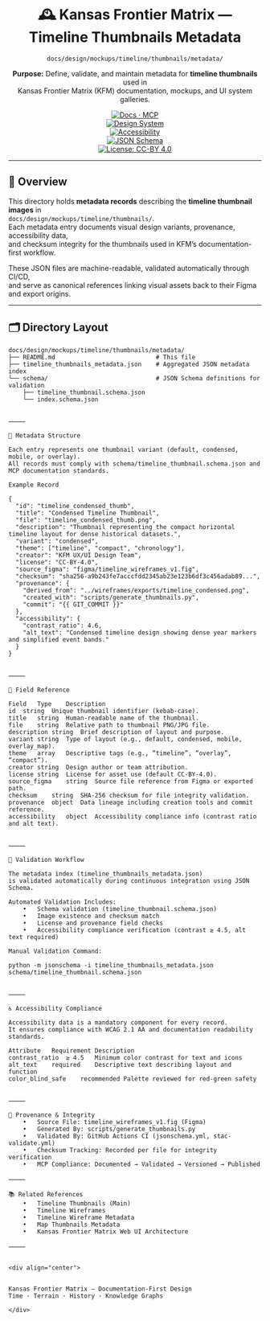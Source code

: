 <div align="center">

# 🕰️ Kansas Frontier Matrix — Timeline Thumbnails Metadata  
`docs/design/mockups/timeline/thumbnails/metadata/`

**Purpose:** Define, validate, and maintain metadata for **timeline thumbnails** used in  
Kansas Frontier Matrix (KFM) documentation, mockups, and UI system galleries.

[![Docs · MCP](https://img.shields.io/badge/Docs-MCP-blue)](../../../../../../..)  
[![Design System](https://img.shields.io/badge/Design-System-green)](../../../../../../..)  
[![Accessibility](https://img.shields.io/badge/Accessibility-WCAG%202.1%20AA-yellow)](../../../../../../..)  
[![JSON Schema](https://img.shields.io/badge/Schema-Validated-orange)](https://json-schema.org)  
[![License: CC-BY 4.0](https://img.shields.io/badge/License-CC--BY%204.0-lightgrey)](../../../../../../../LICENSE)

</div>

---

## 🧭 Overview

This directory holds **metadata records** describing the **timeline thumbnail images** in  
`docs/design/mockups/timeline/thumbnails/`.  
Each metadata entry documents visual design variants, provenance, accessibility data,  
and checksum integrity for the thumbnails used in KFM’s documentation-first workflow.

These JSON files are machine-readable, validated automatically through CI/CD,  
and serve as canonical references linking visual assets back to their Figma and export origins.

---

## 🗂️ Directory Layout

```text
docs/design/mockups/timeline/thumbnails/metadata/
├── README.md                            # This file
├── timeline_thumbnails_metadata.json    # Aggregated JSON metadata index
└── schema/                              # JSON Schema definitions for validation
    ├── timeline_thumbnail.schema.json
    └── index.schema.json


⸻

🧱 Metadata Structure

Each entry represents one thumbnail variant (default, condensed, mobile, or overlay).
All records must comply with schema/timeline_thumbnail.schema.json and MCP documentation standards.

Example Record

{
  "id": "timeline_condensed_thumb",
  "title": "Condensed Timeline Thumbnail",
  "file": "timeline_condensed_thumb.png",
  "description": "Thumbnail representing the compact horizontal timeline layout for dense historical datasets.",
  "variant": "condensed",
  "theme": ["timeline", "compact", "chronology"],
  "creator": "KFM UX/UI Design Team",
  "license": "CC-BY-4.0",
  "source_figma": "figma/timeline_wireframes_v1.fig",
  "checksum": "sha256-a9b243fe7acccfdd2345ab23e123b6df3c456adab89...",
  "provenance": {
    "derived_from": "../wireframes/exports/timeline_condensed.png",
    "created_with": "scripts/generate_thumbnails.py",
    "commit": "{{ GIT_COMMIT }}"
  },
  "accessibility": {
    "contrast_ratio": 4.6,
    "alt_text": "Condensed timeline design showing dense year markers and simplified event bands."
  }
}


⸻

🧩 Field Reference

Field	Type	Description
id	string	Unique thumbnail identifier (kebab-case).
title	string	Human-readable name of the thumbnail.
file	string	Relative path to thumbnail PNG/JPG file.
description	string	Brief description of layout and purpose.
variant	string	Type of layout (e.g., default, condensed, mobile, overlay_map).
theme	array	Descriptive tags (e.g., “timeline”, “overlay”, “compact”).
creator	string	Design author or team attribution.
license	string	License for asset use (default CC-BY-4.0).
source_figma	string	Source file reference from Figma or exported path.
checksum	string	SHA-256 checksum for file integrity validation.
provenance	object	Data lineage including creation tools and commit reference.
accessibility	object	Accessibility compliance info (contrast ratio and alt text).


⸻

🧮 Validation Workflow

The metadata index (timeline_thumbnails_metadata.json)
is validated automatically during continuous integration using JSON Schema.

Automated Validation Includes:
	•	Schema validation (timeline_thumbnail.schema.json)
	•	Image existence and checksum match
	•	License and provenance field checks
	•	Accessibility compliance verification (contrast ≥ 4.5, alt text required)

Manual Validation Command:

python -m jsonschema -i timeline_thumbnails_metadata.json schema/timeline_thumbnail.schema.json


⸻

♿ Accessibility Compliance

Accessibility data is a mandatory component for every record.
It ensures compliance with WCAG 2.1 AA and documentation readability standards.

Attribute	Requirement	Description
contrast_ratio	≥ 4.5	Minimum color contrast for text and icons
alt_text	required	Descriptive text describing layout and function
color_blind_safe	recommended	Palette reviewed for red-green safety


⸻

🧾 Provenance & Integrity
	•	Source File: timeline_wireframes_v1.fig (Figma)
	•	Generated By: scripts/generate_thumbnails.py
	•	Validated By: GitHub Actions CI (jsonschema.yml, stac-validate.yml)
	•	Checksum Tracking: Recorded per file for integrity verification
	•	MCP Compliance: Documented → Validated → Versioned → Published

⸻

📚 Related References
	•	Timeline Thumbnails (Main)
	•	Timeline Wireframes
	•	Timeline Wireframe Metadata
	•	Map Thumbnails Metadata
	•	Kansas Frontier Matrix Web UI Architecture

⸻


<div align="center">


Kansas Frontier Matrix — Documentation-First Design
Time · Terrain · History · Knowledge Graphs

</div>
```
